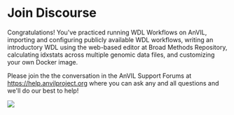 # Join Discourse

Congratulations!  You've practiced running WDL Workflows on AnVIL, importing and configuring publicly available WDL workflows, writing an introductory WDL using the web-based editor at Broad Methods Repository, calculating idxstats across multiple genomic data files, and customizing your own Docker image.

Please join the the conversation in the AnVIL Support Forums at https://help.anvilproject.org where you can ask any and all questions and we'll do our best to help!

![](06-join-discourse_files/figure-docx//1o2XnuMbqWVLf4XrsXolIQ7ulfnMlpJlrUxN0Y8aLIVQ_g1397c25e58c_0_173.png)<!-- -->
